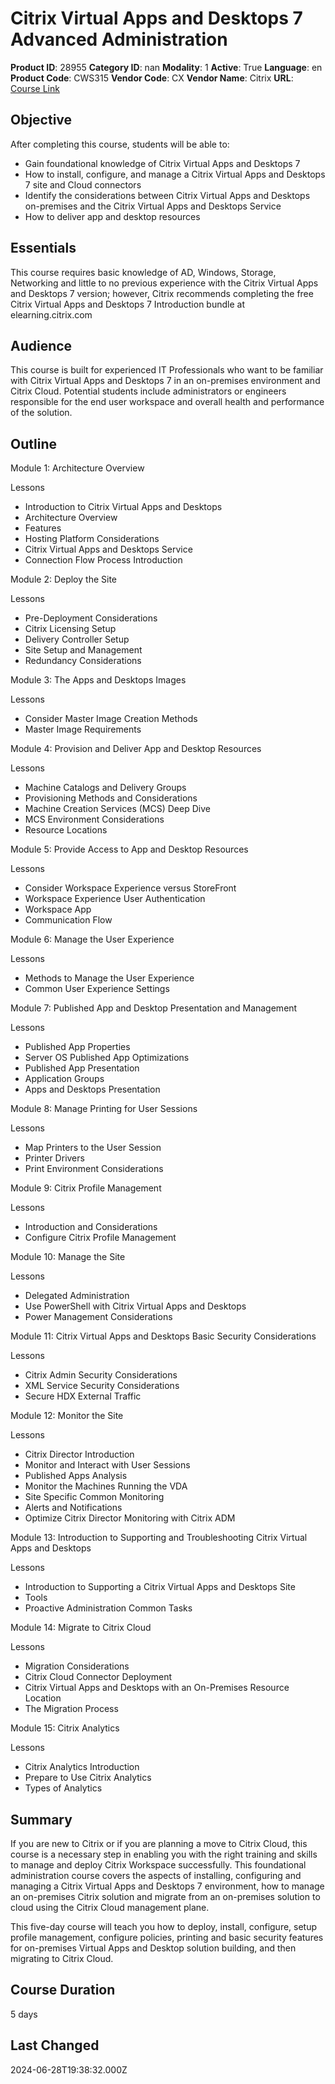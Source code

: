 # Citrix Virtual Apps and Desktops 7 Advanced Administration

**Product ID**: 28955
**Category ID**: nan
**Modality**: 1
**Active**: True
**Language**: en
**Product Code**: CWS315
**Vendor Code**: CX
**Vendor Name**: Citrix
**URL**: [Course Link](https://www.fastlaneus.com/course/citrix-cws315)

## Objective
After completing this course, students will be able to:

 
- Gain foundational knowledge of Citrix Virtual Apps and Desktops 7
- How to install, configure, and manage a Citrix Virtual Apps and Desktops 7 site and Cloud connectors
- Identify the considerations between Citrix Virtual Apps and Desktops on-premises and the Citrix Virtual Apps and Desktops Service
- How to deliver app and desktop resources

## Essentials
This course requires basic knowledge of AD, Windows, Storage, Networking and little to no previous experience with the Citrix Virtual Apps and Desktops 7 version; however, Citrix recommends completing the free Citrix Virtual Apps and Desktops 7 Introduction bundle at elearning.citrix.com

## Audience
This course is built for experienced IT Professionals who want to be familiar with Citrix Virtual Apps and Desktops 7 in an on-premises environment and Citrix Cloud. Potential students include administrators or engineers responsible for the end user workspace and overall health and performance of the solution.

## Outline
Module 1: Architecture Overview


Lessons

 
- Introduction to Citrix Virtual Apps and Desktops
- Architecture Overview
- Features
- Hosting Platform Considerations
- Citrix Virtual Apps and Desktops Service
- Connection Flow Process Introduction

Module 2: Deploy the Site 


Lessons

 
- Pre-Deployment Considerations
- Citrix Licensing Setup
- Delivery Controller Setup
- Site Setup and Management
- Redundancy Considerations

Module 3: The Apps and Desktops Images 


Lessons

 
- Consider Master Image Creation Methods
- Master Image Requirements

Module 4: Provision and Deliver App and Desktop Resources 


Lessons

 
- Machine Catalogs and Delivery Groups
- Provisioning Methods and Considerations
- Machine Creation Services (MCS) Deep Dive
- MCS Environment Considerations
- Resource Locations

Module 5: Provide Access to App and Desktop Resources 


Lessons

 
- Consider Workspace Experience versus StoreFront
- Workspace Experience User Authentication
- Workspace App
- Communication Flow

Module 6: Manage the User Experience 


Lessons

 
- Methods to Manage the User Experience
- Common User Experience Settings

Module 7: Published App and Desktop Presentation and Management


Lessons

 
- Published App Properties
- Server OS Published App Optimizations
- Published App Presentation
- Application Groups
- Apps and Desktops Presentation

Module 8: Manage Printing for User Sessions 


Lessons

 
- Map Printers to the User Session
- Printer Drivers
- Print Environment Considerations

Module 9: Citrix Profile Management 


Lessons

 
- Introduction and Considerations
- Configure Citrix Profile Management

Module 10: Manage the Site


Lessons

 
- Delegated Administration
- Use PowerShell with Citrix Virtual Apps and Desktops
- Power Management Considerations

Module 11: Citrix Virtual Apps and Desktops Basic Security Considerations 


Lessons

 
- Citrix Admin Security Considerations
- XML Service Security Considerations
- Secure HDX External Traffic

Module 12: Monitor the Site


Lessons

 
- Citrix Director Introduction
- Monitor and Interact with User Sessions
- Published Apps Analysis
- Monitor the Machines Running the VDA
- Site Specific Common Monitoring
- Alerts and Notifications
- Optimize Citrix Director Monitoring with Citrix ADM

Module 13: Introduction to Supporting and Troubleshooting Citrix Virtual Apps and Desktops


Lessons

 
- Introduction to Supporting a Citrix Virtual Apps and Desktops Site
- Tools
- Proactive Administration Common Tasks

Module 14: Migrate to Citrix Cloud


Lessons

 
- Migration Considerations
- Citrix Cloud Connector Deployment
- Citrix Virtual Apps and Desktops with an On-Premises Resource Location
- The Migration Process

Module 15: Citrix Analytics


Lessons

 
- Citrix Analytics Introduction
- Prepare to Use Citrix Analytics
- Types of Analytics

## Summary
If you are new to Citrix or if you are planning a move to Citrix Cloud, this course is a necessary step in enabling you with the right training and skills to manage and deploy Citrix Workspace successfully. This foundational administration course covers the aspects of installing, configuring and managing a Citrix Virtual Apps and Desktops 7 environment, how to manage an on-premises Citrix solution and migrate from an on-premises solution to cloud using the Citrix Cloud management plane.  

This five-day course will teach you how to deploy, install, configure, setup profile management, configure policies, printing and basic security features for on-premises Virtual Apps and Desktop solution building, and then migrating to Citrix Cloud.

## Course Duration
5 days

## Last Changed
2024-06-28T19:38:32.000Z
